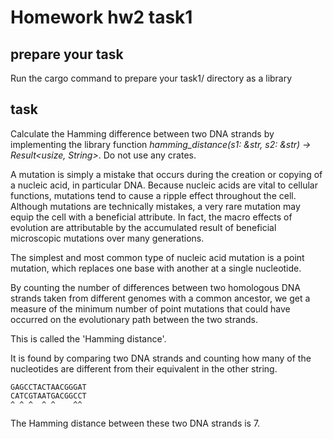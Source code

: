 # Homework hw2 task1

## prepare your task

Run the cargo command to prepare your task1/ directory as a library

## task

Calculate the Hamming difference between two DNA strands by implementing the
library function *hamming_distance(s1: &str, s2: &str) -> Result<usize,
String>*. Do not use any crates.

A mutation is simply a mistake that occurs during the creation or copying of a
nucleic acid, in particular DNA. Because nucleic acids are vital to cellular
functions, mutations tend to cause a ripple effect throughout the cell. Although
mutations are technically mistakes, a very rare mutation may equip the cell with
a beneficial attribute. In fact, the macro effects of evolution are attributable
by the accumulated result of beneficial microscopic mutations over many
generations.

The simplest and most common type of nucleic acid mutation is a point mutation,
which replaces one base with another at a single nucleotide.

By counting the number of differences between two homologous DNA strands taken
from different genomes with a common ancestor, we get a measure of the minimum
number of point mutations that could have occurred on the evolutionary path
between the two strands.

This is called the 'Hamming distance'.

It is found by comparing two DNA strands and counting how many of the
nucleotides are different from their equivalent in the other string.

    GAGCCTACTAACGGGAT
    CATCGTAATGACGGCCT
    ^ ^ ^  ^ ^    ^^

The Hamming distance between these two DNA strands is 7.
